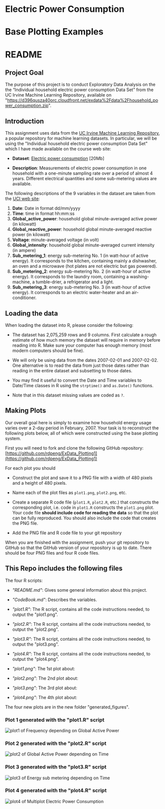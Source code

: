 # **Electric Power Consumption**
# **Base Plotting Examples**

# **README**

## Project Goal

The purpose of this project is to conduct Exploratory Data Analysis on the the “Individual household electric power consumption Data Set” from the UC Irvine Machine Learning Repository, available on "https://d396qusza40orc.cloudfront.net/exdata%2Fdata%2Fhousehold_power_consumption.zip". 

## Introduction

This assignment uses data from
the <a href="http://archive.ics.uci.edu/ml/">UC Irvine Machine
Learning Repository</a>, a popular repository for machine learning
datasets. In particular, we will be using the "Individual household
electric power consumption Data Set" which I have made available on
the course web site:


* <b>Dataset</b>: <a href="https://d396qusza40orc.cloudfront.net/exdata%2Fdata%2Fhousehold_power_consumption.zip">Electric power consumption</a> [20Mb]

* <b>Description</b>: Measurements of electric power consumption in
one household with a one-minute sampling rate over a period of almost
4 years. Different electrical quantities and some sub-metering values
are available.


The following descriptions of the 9 variables in the dataset are taken
from
the <a href="https://archive.ics.uci.edu/ml/datasets/Individual+household+electric+power+consumption">UCI
web site</a>:

<ol>
<li><b>Date</b>: Date in format dd/mm/yyyy </li>
<li><b>Time</b>: time in format hh:mm:ss </li>
<li><b>Global_active_power</b>: household global minute-averaged active power (in kilowatt) </li>
<li><b>Global_reactive_power</b>: household global minute-averaged reactive power (in kilowatt) </li>
<li><b>Voltage</b>: minute-averaged voltage (in volt) </li>
<li><b>Global_intensity</b>: household global minute-averaged current intensity (in ampere) </li>
<li><b>Sub_metering_1</b>: energy sub-metering No. 1 (in watt-hour of active energy). It corresponds to the kitchen, containing mainly a dishwasher, an oven and a microwave (hot plates are not electric but gas powered). </li>
<li><b>Sub_metering_2</b>: energy sub-metering No. 2 (in watt-hour of active energy). It corresponds to the laundry room, containing a washing-machine, a tumble-drier, a refrigerator and a light. </li>
<li><b>Sub_metering_3</b>: energy sub-metering No. 3 (in watt-hour of active energy). It corresponds to an electric water-heater and an air-conditioner.</li>
</ol>

## Loading the data





When loading the dataset into R, please consider the following:

* The dataset has 2,075,259 rows and 9 columns. First
calculate a rough estimate of how much memory the dataset will require
in memory before reading into R. Make sure your computer has enough
memory (most modern computers should be fine).

* We will only be using data from the dates 2007-02-01 and
2007-02-02. One alternative is to read the data from just those dates
rather than reading in the entire dataset and subsetting to those
dates.

* You may find it useful to convert the Date and Time variables to
Date/Time classes in R using the `strptime()` and `as.Date()`
functions.

* Note that in this dataset missing values are coded as `?`.


## Making Plots

Our overall goal here is simply to examine how household energy usage
varies over a 2-day period in February, 2007. Your task is to
reconstruct the following plots below, all of which were constructed
using the base plotting system.

First you will need to fork and clone the following GitHub repository:
[https://github.com/rdpeng/ExData_Plotting1](https://github.com/rdpeng/ExData_Plotting1)


For each plot you should

* Construct the plot and save it to a PNG file with a width of 480
pixels and a height of 480 pixels.

* Name each of the plot files as `plot1.png`, `plot2.png`, etc.

* Create a separate R code file (`plot1.R`, `plot2.R`, etc.) that
constructs the corresponding plot, i.e. code in `plot1.R` constructs
the `plot1.png` plot. Your code file **should include code for reading
the data** so that the plot can be fully reproduced. You should also
include the code that creates the PNG file.

* Add the PNG file and R code file to your git repository

When you are finished with the assignment, push your git repository to
GitHub so that the GitHub version of your repository is up to
date. There should be four PNG files and four R code files.


## This Repo includes the following files

The four R scripts:

* *"README.md"*: Gives some general information about this project.

* *"CodeBook.md"*: Describes the variables.

* *"plot1.R"*: The R script, contains all the code instructions needed, to output the "plot1.png".

* *"plot2.R"*: The R script, contains all the code instructions needed, to output the "plot2.png".

* *"plot3.R"*: The R script, contains all the code instructions needed, to output the "plot3.png".

* *"plot4.R"*: The R script, contains all the code instructions needed, to output the "plot4.png".

* *"plot1.png"*: The 1st plot about:

* *"plot2.png"*: The 2nd plot about:

* *"plot3.png"*: The 3rd plot about:

* *"plot4.png"*: The 4th plot about:

The four new plots are in the new folder "generated_figures". 

### Plot 1 generated with the "plot1.R" script

![plot1 of Frequency depending on Global Active Power](generated_figures/plot1.png)

### Plot 2 generated with the "plot2.R" script

![plot2 of Global Active Power depending on Time](generated_figures/plot2.png) 

### Plot 3 generated with the "plot3.R" script

![plot3 of Energy sub metering depending on Time](generated_figures/plot3.png) 

### Plot 4 generated with the "plot4.R" script

![plot4 of Multiplot Electric Power Consumption](generated_figures/plot4.png) 

